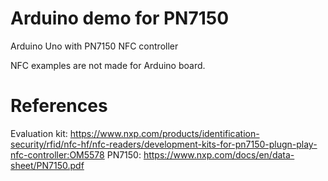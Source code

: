 # Arduino demo for PN7150
Arduino Uno with PN7150 NFC controller

NFC examples are not made for Arduino board.

# References
Evaluation kit: https://www.nxp.com/products/identification-security/rfid/nfc-hf/nfc-readers/development-kits-for-pn7150-plugn-play-nfc-controller:OM5578
PN7150: https://www.nxp.com/docs/en/data-sheet/PN7150.pdf